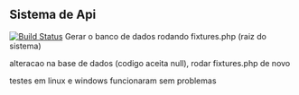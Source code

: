 ## Sistema de Api  
[![Build Status](https://travis-ci.org/efepimenta/Api.Code.Education.svg?branch=master)](https://travis-ci.org/efepimenta/Api.Code.Education.svg?branch=master)
Gerar o banco de dados rodando fixtures.php (raiz do sistema)  

alteracao na base de dados (codigo aceita null), rodar fixtures.php de novo  

testes em linux e windows funcionaram sem problemas
